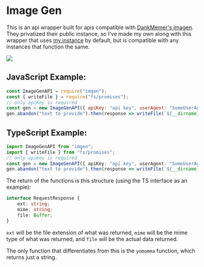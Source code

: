 # Image Gen
This is an api wrapper built for apis compatible with [DankMemer's imagen](https://github.com/DankMemer/imgen). They privatized their public instance, so I've made my own along with this wrapper that uses [my instance](https://imgen.yiff.rest/) by default, but is compatible with any instances that function the same.

[![](https://nodei.co/npm/imgen.png)](https://npm.im/imgen)

## JavaScript Example:
```js
const ImageGenAPI = require("imgen");
const { writeFile } = require("fs/promises");
// only apiKey is required
const gen = new ImageGenAPI({ apiKey: "api key", userAgent: "SomeUserAgent/1.0.0", baseURL: "https://imgen.yiff.rest/api" });
gen.abandon("text to provide").then(response => writeFile(`${__dirname}/abandon.png`, response.file));
```

## TypeScript Example:
```ts
import ImageGenAPI from "imgen";
import { writeFile } from "fs/promises";
// only apiKey is required
const gen = new ImageGenAPI({ apiKey: "api key", userAgent: "SomeUserAgent/1.0.0", baseURL: "https://imgen.yiff.rest/api" });
gen.abandon("text to provide").then(response => writeFile(`${__dirname}/abandon.png`, response.file));
```

The return of the functions is this structure (using the TS interface as an example):
```ts
interface RequestResponse {
    ext: string;
    mime: string;
    file: Buffer;
}
```
`ext` will be the file extension of what was returned, `mime` will be the mime type of what was returned, and `file` will be the actual data returned.

The only function that differentiates from this is the `yomomma` function, which returns just a string.
